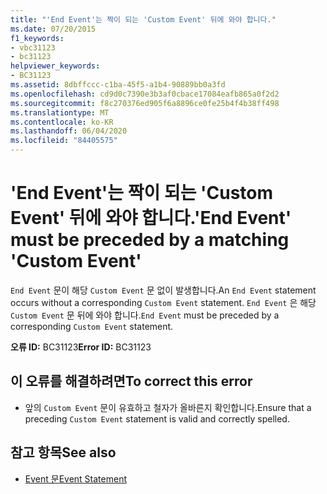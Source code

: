 ```yaml
---
title: "'End Event'는 짝이 되는 'Custom Event' 뒤에 와야 합니다."
ms.date: 07/20/2015
f1_keywords:
- vbc31123
- bc31123
helpviewer_keywords:
- BC31123
ms.assetid: 8dbffccc-c1ba-45f5-a1b4-90889bb0a3fd
ms.openlocfilehash: cd9d0c7390e3b3af0cbace17084eafb865a0f2d2
ms.sourcegitcommit: f8c270376ed905f6a8896ce0fe25b4f4b38ff498
ms.translationtype: MT
ms.contentlocale: ko-KR
ms.lasthandoff: 06/04/2020
ms.locfileid: "84405575"
---
```

# <a name="end-event-must-be-preceded-by-a-matching-custom-event"></a><span data-ttu-id="92d53-102">'End Event'는 짝이 되는 'Custom Event' 뒤에 와야 합니다.</span><span class="sxs-lookup"><span data-stu-id="92d53-102">'End Event' must be preceded by a matching 'Custom Event'</span></span>
<span data-ttu-id="92d53-103">`End Event` 문이 해당 `Custom Event` 문 없이 발생합니다.</span><span class="sxs-lookup"><span data-stu-id="92d53-103">An `End Event` statement occurs without a corresponding `Custom Event` statement.</span></span> <span data-ttu-id="92d53-104">`End Event` 은 해당 `Custom Event` 문 뒤에 와야 합니다.</span><span class="sxs-lookup"><span data-stu-id="92d53-104">`End Event` must be preceded by a corresponding `Custom Event` statement.</span></span>  
  
 <span data-ttu-id="92d53-105">**오류 ID:** BC31123</span><span class="sxs-lookup"><span data-stu-id="92d53-105">**Error ID:** BC31123</span></span>  
  
## <a name="to-correct-this-error"></a><span data-ttu-id="92d53-106">이 오류를 해결하려면</span><span class="sxs-lookup"><span data-stu-id="92d53-106">To correct this error</span></span>  
  
- <span data-ttu-id="92d53-107">앞의 `Custom Event` 문이 유효하고 철자가 올바른지 확인합니다.</span><span class="sxs-lookup"><span data-stu-id="92d53-107">Ensure that a preceding `Custom Event` statement is valid and correctly spelled.</span></span>  
  
## <a name="see-also"></a><span data-ttu-id="92d53-108">참고 항목</span><span class="sxs-lookup"><span data-stu-id="92d53-108">See also</span></span>

- [<span data-ttu-id="92d53-109">Event 문</span><span class="sxs-lookup"><span data-stu-id="92d53-109">Event Statement</span></span>](../language-reference/statements/event-statement.md)
